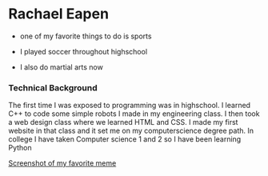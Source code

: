 # Rachael Eapen

- one of my favorite things to do is sports
* I played soccer throughout highschool
+ I also do martial arts now

### Technical Background

The first time I was exposed to programming was in highschool.  I learned C++ to code some simple robots I made in my engineering class. I then took a web design class where we learned HTML and CSS.  I made my first website in that class and it set me on my computerscience degree path.  In college I have taken Computer science 1 and 2 so I have been learning Python

[Screenshot of my favorite meme](https://i.kym-cdn.com/photos/images/original/001/981/940/8d1.jpeg) 
